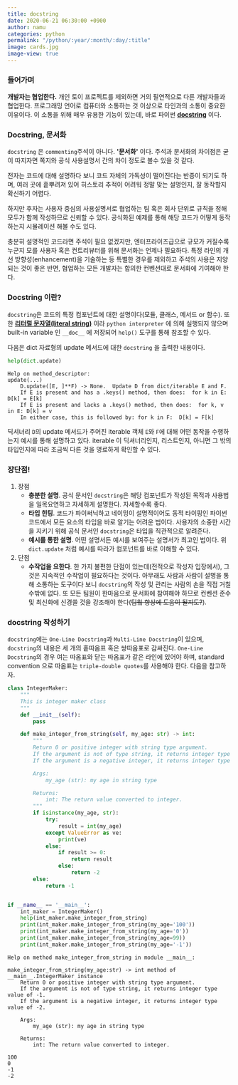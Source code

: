```yaml
---
title: docstring
date: 2020-06-21 06:30:00 +0900
author: namu
categories: python
permalink: "/python/:year/:month/:day/:title"
image: cards.jpg
image-view: true
---
```


### 들어가며

**개발자는 협업한다.**
개인 토이 프로젝트를 제외하면 거의 필연적으로 다른 개발자들과 협업한다.
프로그래밍 언어로 컴퓨터와 소통하는 것 이상으로 타인과의 소통이 중요한 이유이다.
이 소통을 위해 매우 유용한 기능이 있는데, 바로 파이썬 **[docstring](https://wikidocs.net/16050)** 이다.

### Docstring, 문서화

`docstring` 은 ```commenting```주석이 아니다. **'문서화'** 이다. 주석과 문서화의 차이점은 굳이 따지자면
쪽지와 공식 사용설명서 간의 차이 정도로 볼수 있을 것 같다.

전자는 코드에 대해 설명하다 보니 코드 자체의 가독성이 떨어진다는 반증이 되기도 하며,
여러 곳에 흩뿌려져 있어 히스토리 추적이 어려워 정말 맞는 설명인지, 잘 동작할지 확신하기 어렵다.

하지만 후자는 사용자 중심의 사용설명서로 협업하는 팀 혹은 회사 단위로 규칙을 정해 모두가 함께 작성하므로 신뢰할 수 있다.
공식화된 예제를 통해 해당 코드가 어떻게 동작하는지 시뮬레이션 해볼 수도 있다.

충분히 설명적인 코드라면 주석이 필요 없겠지만,
엔터프라이즈급으로 규모가 커질수록 누군지 모를 사용자 혹은 컨트리뷰터를 위해 문서화는 언제나 필요하다.
특정 라인의 개선 방향성(enhancement)을 기술하는 등 특별한 경우를 제외하고 주석의 사용은 지양되는 것이 좋은 반면,
협업하는 모든 개발자는 합의한 컨벤션대로 문서화에 기여해야 한다.

### Docstring 이란?

```docstring```은 코드의 특정 컴포넌트에 대한 설명이다(모듈, 클래스, 메서드 or 함수).
또한 **[리터럴 문자열(literal string)](https://www.computerhope.com/jargon/l/literal.htm)** 이라
`python interpreter` 에 의해 실행되지 않으며 built-in variable 인 `__doc__` 에 저장되어 `help()` 도구를 통해 참조할 수 있다.

다음은 dict 자료형의 update 메서드에 대한 `docstring` 을 출력한 내용이다.

```python
help(dict.update)
```

```text
Help on method_descriptor:
update(...)
    D.update([E, ]**F) -> None.  Update D from dict/iterable E and F.
    If E is present and has a .keys() method, then does:  for k in E: D[k] = E[k]
    If E is present and lacks a .keys() method, then does:  for k, v in E: D[k] = v
    In either case, this is followed by: for k in F:  D[k] = F[k]
```

딕셔너리 ```D```의 update 메서드가 주어진 iterable 객체 ```E```와 ```F```에 대해 어떤 동작을 수행하는지
예시를 통해 설명하고 있다. iterable 이 딕셔너리인지, 리스트인지,
아니면 그 밖의 타입인지에 따라 조금씩 다른 것을 명료하게 확인할 수 있다.

### 장단점!

1. 장점
    - **충분한 설명**.
    공식 문서인 ```docstring```은 해당 컴포넌트가 작성된 목적과 사용법을 일목요연하고 자세하게 설명한다. 자세할수록 좋다.
    - **타입 힌팅**.
    코드가 파이써닉하고 네이밍이 설명적이어도 동적 타이핑인 파이썬 코드에서 모든 요소의 타입을 바로 알기는 어려운 법이다.
    사용자의 소중한 시간을 지키기 위해 공식 문서인 ```docstring```은 타입을 직관적으로 알려준다.
    - **예시를 통한 설명**.
    어떤 설명서든 예시를 보여주는 설명서가 최고인 법이다. 위 `dict.update` 처럼 예시를 따라가 컴포넌트를 바로 이해할 수 있다.
2. 단점
    - **수작업을 요한다**.
    한 가지 불편한 단점이 있는데(전적으로 작성자 입장에서), 그것은 지속적인 수작업이 필요하다는 것이다.
    아무래도 사람과 사람이 설명을 통해 소통하는 도구이다 보니 ```docstring```의 작성 및 관리는 사람의 손을 직접 거칠 수밖에 없다.
    또 모든 팀원이 한마음으로 문서화에 참여해야 하므로 컨벤션 준수 및 최신화에 신경쓸 것을 강조해야
    한다(<del>팀웤 향상에 도움이 될지도?</del>).

### docstring 작성하기

```docstring```에는 ```One-Line Docstring```과 ```Multi-Line Docstring```이 있으며,
```docstring```의 내용은 세 개의 홑따옴표 혹은 쌍따옴표로 감싸진다.
```One-Line Docstring```의 경우 여는 따옴표와 닫는 따옴표가 같은 라인에 있어야 하며,
standard convention 으로 따옴표는 ```triple-double quotes```를 사용해야 한다.
다음을 참고하자.

```python
class IntegerMaker:
    """
    This is integer maker class
    """
    def __init__(self):
        pass

    def make_integer_from_string(self, my_age: str) -> int:
        """
        Return 0 or positive integer with string type argument.
        If the argument is not of type string, it returns integer type value of -1.
        If the argument is a negative integer, it returns integer type value of -2.

        Args:
            my_age (str): my age in string type

        Returns:
            int: The return value converted to integer.
        """
        if isinstance(my_age, str):
            try:
                result = int(my_age)
            except ValueError as ve:
                print(ve)
            else:
                if result >= 0:
                    return result
                else:
                    return -2
        else:
            return -1


if __name__ == '__main__':
    int_maker = IntegerMaker()
    help(int_maker.make_integer_from_string)
    print(int_maker.make_integer_from_string(my_age='100'))
    print(int_maker.make_integer_from_string(my_age='0'))
    print(int_maker.make_integer_from_string(my_age=99))
    print(int_maker.make_integer_from_string(my_age='-1'))
```

```text
Help on method make_integer_from_string in module __main__:

make_integer_from_string(my_age:str) -> int method of __main__.IntegerMaker instance
    Return 0 or positive integer with string type argument.
    If the argument is not of type string, it returns integer type value of -1.
    If the argument is a negative integer, it returns integer type value of -2.
    
    Args:
        my_age (str): my age in string type
    
    Returns:
        int: The return value converted to integer.

100
0
-1
-2
```
